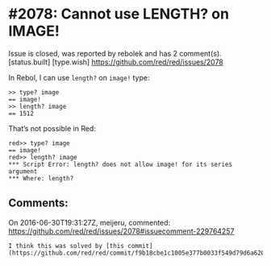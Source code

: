 
#2078: Cannot use LENGTH? on IMAGE!
================================================================================
Issue is closed, was reported by rebolek and has 2 comment(s).
[status.built] [type.wish]
<https://github.com/red/red/issues/2078>

In Rebol, I can use `length?` on `image!` type:

```
>> type? image
== image!
>> length? image
== 1512
```

That’s not possible in Red:

```
red>> type? image
== image!
red>> length? image
*** Script Error: length? does not allow image! for its series argument
*** Where: length?
```



Comments:
--------------------------------------------------------------------------------

On 2016-06-30T19:31:27Z, meijeru, commented:
<https://github.com/red/red/issues/2078#issuecomment-229764257>

    I think this was solved by [this commit](https://github.com/red/red/commit/f9b18cbe1c1005e377b0033f549d79d6a620a342)

